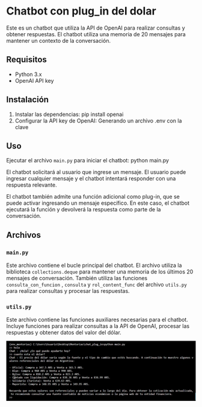 # Chatbot con plug_in del dolar

Este es un chatbot que utiliza la API de OpenAI para realizar consultas y obtener respuestas. El chatbot utiliza una memoria de 20 mensajes para mantener un contexto de la conversación.

## Requisitos

- Python 3.x
- OpenAI API key

## Instalación

1. Instalar las dependencias:
pip install openai
1. Configurar la API key de OpenAI:
Generando un archivo .env con la clave

## Uso

Ejecutar el archivo  `main.py`  para iniciar el chatbot:
python main.py

El chatbot solicitará al usuario que ingrese un mensaje. El usuario puede ingresar cualquier mensaje y el chatbot intentará responder con una respuesta relevante.

El chatbot también admite una función adicional como plug-in, que se puede activar ingresando un mensaje específico. En este caso, el chatbot ejecutará la función y devolverá la respuesta como parte de la conversación.

## Archivos

###  `main.py` 

Este archivo contiene el bucle principal del chatbot. El archivo utiliza la biblioteca  `collections.deque`  para mantener una memoria de los últimos 20 mensajes de conversación. También utiliza las funciones  `consulta_con_funcion` ,  `consulta`  y  `rol_content_func`  del archivo  `utils.py`  para realizar consultas y procesar las respuestas.

###  `utils.py` 

Este archivo contiene las funciones auxiliares necesarias para el chatbot. Incluye funciones para realizar consultas a la API de OpenAI, procesar las respuestas y obtener datos del valor del dólar.

![culsulta_gpt](consulta.jpeg)